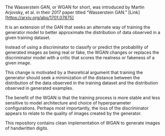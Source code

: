 The Wasserstein GAN, or WGAN for short, was introduced by Martin Arjovsky, et al. in their 2017 paper titled “Wasserstein GAN.” [Link][https://arxiv.org/abs/1701.07875]


It is an extension of the GAN that seeks an alternate way of training the generator model to better approximate the distribution of data observed in a given training dataset.

Instead of using a discriminator to classify or predict the probability of generated images as being real or fake, the WGAN changes or replaces the discriminator model with a critic that scores the realness or fakeness of a given image.

This change is motivated by a theoretical argument that training the generator should seek a minimization of the distance between the distribution of the data observed in the training dataset and the distribution observed in generated examples.

The benefit of the WGAN is that the training process is more stable and less sensitive to model architecture and choice of hyperparameter configurations. Perhaps most importantly, the loss of the discriminator appears to relate to the quality of images created by the generator.

This repository contains clean implementation of WGAN to generate images of handwritten digits.


